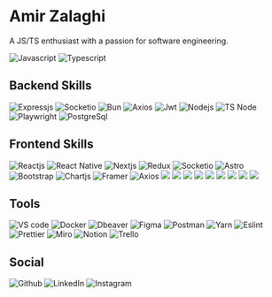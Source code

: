 # Amir Zalaghi 
<p>
  A JS/TS enthusiast with a passion for software engineering.
</p>

<div>
<img alt="Javascript" src="https://img.shields.io/badge/JavaScript-323330?style=for-the-badge&logo=javascript&logoColor=F7DF1E"/>  
<img alt="Typescript" src="https://img.shields.io/badge/TypeScript-007ACC?style=for-the-badge&logo=typescript&logoColor=white"/>  
  
</div>

## Backend Skills

<div>
<img alt="Expressjs" src="https://img.shields.io/badge/Express%20js-000000?style=for-the-badge&logo=express&logoColor=white"/>  
<img alt="Socketio" src="https://img.shields.io/badge/Socket.io-010101?&style=for-the-badge&logo=Socket.io&logoColor=white"/>
<img alt="Bun" src="https://img.shields.io/badge/bun-282a36?style=for-the-badge&logo=bun&logoColor=fbf0df"/>
<img alt="Axios" src="https://img.shields.io/badge/axios-671ddf?&style=for-the-badge&logo=axios&logoColor=white"/>
<img alt="Jwt" src="https://img.shields.io/badge/JWT-000000?style=for-the-badge&logo=JSON%20web%20tokens&logoColor=white"/>
<img alt="Nodejs" src="https://img.shields.io/badge/Node%20js-339933?style=for-the-badge&logo=nodedotjs&logoColor=white"/>
<img alt="TS Node" src="https://img.shields.io/badge/ts--node-3178C6?style=for-the-badge&logo=ts-node&logoColor=white"/>
<img alt="Playwright" src="https://img.shields.io/badge/Playwright-45ba4b?style=for-the-badge&logo=Playwright&logoColor=white"/>
<img alt="PostgreSql" src="https://img.shields.io/badge/PostgreSQL-316192?style=for-the-badge&logo=postgresql&logoColor=white"/>
  
  
  
</div>

## Frontend Skills



<div>
<img alt="Reactjs" src="https://img.shields.io/badge/React-20232A?style=for-the-badge&logo=react&logoColor=61DAFB"/>
<img alt="React Native" src="https://img.shields.io/badge/React_Native-20232A?style=for-the-badge&logo=react&logoColor=61DAFB"/>
<img alt="Nextjs" src="https://img.shields.io/badge/next%20js-000000?style=for-the-badge&logo=nextdotjs&logoColor=white"/>
<img alt="Redux" src="https://img.shields.io/badge/Redux-593D88?style=for-the-badge&logo=redux&logoColor=white"/>
<img alt="Socketio" src="https://img.shields.io/badge/Socket.io-010101?&style=for-the-badge&logo=Socket.io&logoColor=white"/>
<img alt="Astro" src="https://img.shields.io/badge/Astro-0C1222?style=for-the-badge&logo=astro&logoColor=FDFDFE"/>
<img alt="Bootstrap" src="https://img.shields.io/badge/Bootstrap-563D7C?style=for-the-badge&logo=bootstrap&logoColor=white"/>
<img alt="Chartjs" src="https://img.shields.io/badge/Chart%20js-FF6384?style=for-the-badge&logo=chartdotjs&logoColor=white"/>
<img alt="Framer" src="https://img.shields.io/badge/Framer-black?style=for-the-badge&logo=framer&logoColor=blue"/>
<img alt="Axios" src="https://img.shields.io/badge/axios-671ddf?&style=for-the-badge&logo=axios&logoColor=white"/>
<img alt"Expo" src="https://img.shields.io/badge/Expo-1B1F23?style=for-the-badge&logo=expo&logoColor=white"/>
<img alt"Postcss" src="https://img.shields.io/badge/postcss-DD3A0A?style=for-the-badge&logo=postcss&logoColor=white"/>
<img alt"React router dom" src="https://img.shields.io/badge/React_Router-CA4245?style=for-the-badge&logo=react-router&logoColor=white"/>
<img alt"Styled component" src="https://img.shields.io/badge/styled--components-DB7093?style=for-the-badge&logo=styled-components&logoColor=white"/>
<img alt"Sass" src="https://img.shields.io/badge/Sass-CC6699?style=for-the-badge&logo=sass&logoColor=white"/>
<img alt"Css" src="https://img.shields.io/badge/CSS3-1572B6?style=for-the-badge&logo=css3&logoColor=white"/>
<img alt"Html" src="https://img.shields.io/badge/HTML5-E34F26?style=for-the-badge&logo=html5&logoColor=white"/>
<img alt"Vite" src="https://img.shields.io/badge/Vite-B73BFE?style=for-the-badge&logo=vite&logoColor=FFD62E"/>
<img alt"Webpack" src="https://img.shields.io/badge/Webpack-8DD6F9?style=for-the-badge&logo=Webpack&logoColor=white"/>






</div>

## Tools

<div>
<img alt="VS code" src="https://img.shields.io/badge/Visual_Studio_Code-0078D4?style=for-the-badge&logo=visual%20studio%20code&logoColor=white"/>
<img alt="Docker" src="https://img.shields.io/badge/Docker-2CA5E0?style=for-the-badge&logo=docker&logoColor=white"/>
<img alt="Dbeaver" src="https://img.shields.io/badge/dbeaver-382923?style=for-the-badge&logo=dbeaver&logoColor=white"/>
<img alt="Figma" src="https://img.shields.io/badge/Figma-F24E1E?style=for-the-badge&logo=figma&logoColor=white"/>
<img alt="Postman" src="https://img.shields.io/badge/Postman-FF6C37?style=for-the-badge&logo=Postman&logoColor=whites.io/badge/Postman-FF6C37?style=for-the-badge&logo=Postman&logoColor=white"/>
<img alt="Yarn" src="https://img.shields.io/badge/Yarn-2C8EBB?style=for-the-badge&logo=yarn&logoColor=white"/>
<img alt="Eslint" src="https://img.shields.io/badge/eslint-3A33D1?style=for-the-badge&logo=eslint&logoColor=white"/>
<img alt="Prettier" src="https://img.shields.io/badge/prettier-1A2C34?style=for-the-badge&logo=prettier&logoColor=F7BA3E"/>
<img alt="Miro" src="https://img.shields.io/badge/Miro-F7C922?style=for-the-badge&logo=Miro&logoColor=050036"/>
<img alt="Notion" src="https://img.shields.io/badge/Notion-000000?style=for-the-badge&logo=notion&logoColor=white"/>
<img alt="Trello" src="https://img.shields.io/badge/Trello-0052CC?style=for-the-badge&logo=trello&logoColor=white"/>
</div>

## Social

<div>
  <img alt="Github" src="https://img.shields.io/badge/GitHub-100000?style=for-the-badge&logo=github&logoColor=white"/>
  <img alt="LinkedIn" src="https://img.shields.io/badge/LinkedIn-0077B5?style=for-the-badge&logo=linkedin&logoColor=white"/>
  <img alt="Instagram" src="https://img.shields.io/badge/Instagram-E4405F?style=for-the-badge&logo=instagram&logoColor=white"/>


</div>

  
<!--tech badges in :
https://github.com/alexandresanlim/Badges4-README.md-Profile?tab=readme-ov-file 
-->
